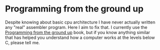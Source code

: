 # Programming from the ground up

Despite knowing about basic cpu architecture I have never actually
written any "real" assembler program. Here I aim to fix that. I
currently use the [Programming from the ground up][pgu-book] book, but
if you know anything similar that has helped you understand how a
computer works at the levels below C, please tell me.

[pgu-book]: http://www.cs.princeton.edu/courses/archive/spr08/cos217/reading/ProgrammingGroundUp-1-0-lettersize.pdf
